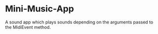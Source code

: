 # Mini-Music-App
A sound app which plays sounds depending on the arguments passed to the MidiEvent method.
